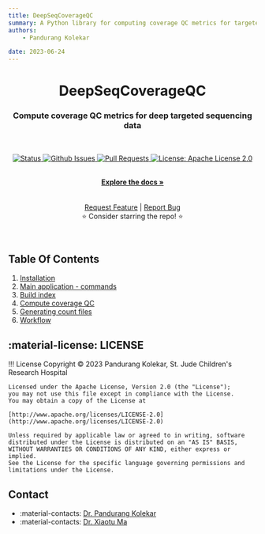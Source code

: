 ```yaml
---
title: DeepSeqCoverageQC
summary: A Python library for computing coverage QC metrics for targeted deep sequencing data.
authors:
    - Pandurang Kolekar

date: 2023-06-24
---
```


<p align="center">

  <h1 align="center">
    DeepSeqCoverageQC
  </h1>
  <h3 align="center">
    Compute coverage QC metrics for deep targeted sequencing data
  </h3>

  <br>
  <p align="center">
   <a href="https://github.com/pandurang-kolekar/DeepSeqCoverageQC" target="_blank">
     <img alt="Status"
          src="https://img.shields.io/badge/status-active-success.svg" />
   </a>
   <a href="https://github.com/pandurang-kolekar/DeepSeqCoverageQC/issues" target="_blank">
     <img alt="Github Issues"
          src="https://img.shields.io/github/issues/pandurang-kolekar/DeepSeqCoverageQC"  />
   </a>
   <a href="https://github.com/pandurang-kolekar/DeepSeqCoverageQC/pulls"  target="_blank">
     <img alt="Pull Requests"
          src="https://img.shields.io/github/issues-pr/pandurang-kolekar/DeepSeqCoverageQC"  />
   </a>
   <a href="https://github.com/pandurang-kolekar/DeepSeqCoverageQC/blob/main/LICENSE" target="_blank">
     <img alt="License: Apache License 2.0"
          src="https://img.shields.io/badge/License-Apache 2.0-blue.svg" />
   </a>
</p>

  <p align="center">
   <br/>
   <a href="https://pandurang-kolekar.github.io/DeepSeqCoverageQC/"><strong>Explore the docs »</strong></a>
   <br />
<!---
   <a href="#"><strong>Read the paper »</strong></a>
--->   
   <br />
   <br />
   <a href="https://github.com/pandurang-kolekar/DeepSeqCoverageQC/issues/new?assignees=&labels=&template=feature_request.md&title=Descriptive%20Title&labels=enhancement">Request Feature</a>
    | 
   <a href="https://github.com/pandurang-kolekar/DeepSeqCoverageQC/issues/new?assignees=&labels=&template=bug_report.md&title=Descriptive%20Title&labels=bug">Report Bug</a>
   <br />
    ⭐ Consider starring the repo! ⭐
   <br />
  </p>
</p>

<br>

## Table Of Contents

1. [Installation ](install.md)
2. [Main application - commands ](main.md)
3. [Build index ](buildIndex.md)
4. [Compute coverage QC ](computeCoverage.md)
5. [Generating count files ](generateCounts.md)
6. [Workflow ](workflow.md)

## :material-license: LICENSE
!!! License
    Copyright © 2023 Pandurang Kolekar, St. Jude Children's Research Hospital

    Licensed under the Apache License, Version 2.0 (the "License");
    you may not use this file except in compliance with the License.
    You may obtain a copy of the License at

    [http://www.apache.org/licenses/LICENSE-2.0](http://www.apache.org/licenses/LICENSE-2.0)

    Unless required by applicable law or agreed to in writing, software
    distributed under the License is distributed on an "AS IS" BASIS,
    WITHOUT WARRANTIES OR CONDITIONS OF ANY KIND, either express or implied.
    See the License for the specific language governing permissions and
    limitations under the License.

## Contact

- :material-contacts: [Dr. Pandurang Kolekar](mailto:pandurang.kolekar@gmail.com)
- :material-contacts: [Dr. Xiaotu Ma](mailto:xiaotu.ma@stjude.org)